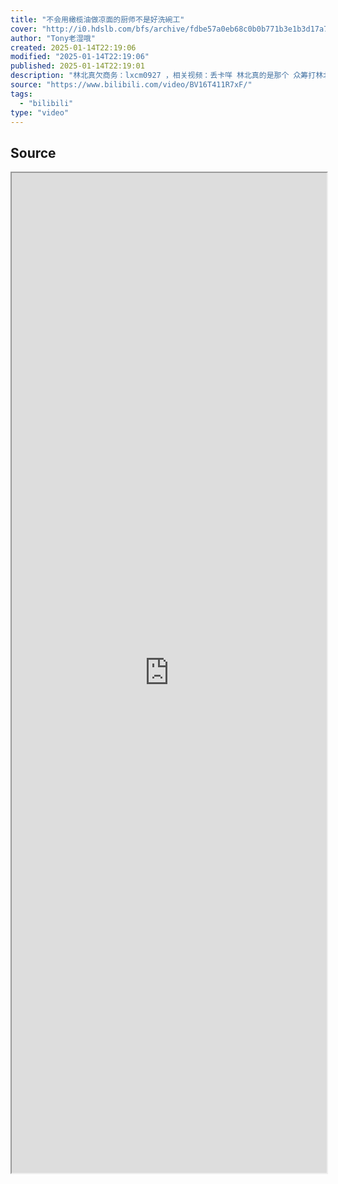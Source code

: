 ```yaml
---
title: "不会用橄榄油做凉面的厨师不是好洗碗工"
cover: "http://i0.hdslb.com/bfs/archive/fdbe57a0eb68c0b0b771b3e1b3d17a78dd88d90a.jpg@189w_107h.webp"
author: "Tony老湿哦"
created: 2025-01-14T22:19:06
modified: "2025-01-14T22:19:06"
published: 2025-01-14T22:19:01
description: "林北真欠商务：lxcm0927 ，相关视频：丢卡咩 林北真的是那个 众筹打林北，林北说林北的凉面要用橄榄油，我个人认为意大利面就应该拌42号混凝土！，【真4K60帧】汉堡贼几把大！，【4K60FPS】这还是国内吗 4K修复 收藏级画质！，我一定会救你出去的！，一秒十个假动作，【识时务者为俊杰】高清/无水印/无字幕/鬼畜素材/原版，Beat it ⚡，师傅你是做什么工作的     4K原版"
source: "https://www.bilibili.com/video/BV16T411R7xF/"
tags:
  - "bilibili"
type: "video"
---
```

## Source

<iframe src='https://player.bilibili.com/player.html?isOutside=true&bvid=BV16T411R7xF&p=1&autoplay=false' style='height:40vh;width:100%' class='iframe-radius' allow='fullscreen'/><center>via: <a href='https://www.bilibili.com/video/BV16T411R7xF' target='_blank' class='external-link'>https://www.bilibili.com/video/BV16T411R7xF</a></center>


## Notes

